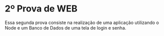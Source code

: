 # 2º Prova de WEB 
Essa segunda prova consiste na realização de uma aplicação utilizando o Node e um Banco de Dados de uma tela de login e senha.
